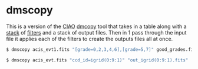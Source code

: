 
# dmscopy

This is a version of the [CIAO](http://cxc.cfa.harvard.edu/ciao)
[dmcopy](http://cxc.cfa.harvard.edu/ciao/ahelp/dmcopy.html) tool
that takes in a table along with a [stack](http://cxc.cfa.harvard.edu/ciao/ahelp/stack.html)
of [filters](http://cxc.cfa.harvard.edu/ciao/ahelp/dmfiltering.html) 
and a stack of output files.    Then in 1 pass through the input file
it applies each of the filters to create the outputs files all at once.


```bash
$ dmscopy acis_evt1.fits "[grade=0,2,3,4,6],[grade=5,7]" good_grades.fits,bad_grades.fits 
```

```bash
$ dmscopy acis_evt.fits "ccd_id=igrid(0:9:1)" "out_igrid(0:9:1).fits"
```

